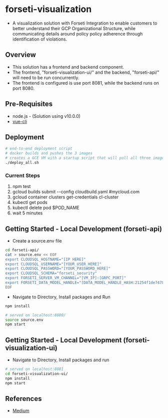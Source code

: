 # forseti-visualization

* A visualization solution with Forseti Integration to enable customers to better understand their GCP Organizational Structure, while communicating details around policy policy adherence through identification of violations.  

## Overview

* This solution has a frontend and backend component.  
* The frontend, "forseti-visualization-ui/" and the backend, "forseti-api/" will need to be run concurrently.  
* The frontend is configured is use port 8081, while the backend runs on port 8080.  

## Pre-Requisites

* node.js - (Solution using v10.0.0)
* [vue-cli](https://cli.vuejs.org/guide/installation.html)

## Deployment

```bash
# end-to-end deployment script
# docker builds and pushes the 3 images
# creates a GCE VM with a startup script that will pull all three images down and use the docker run command to run each
./deploy_all.sh
```

### Current Steps

1. npm test
2. gcloud builds submit --config cloudbuild.yaml #mycloud.com
3. gcloud container clusters get-credentials cl-cluster
4. kubectl get pods
5. kubectl delete pod $POD_NAME
6. wait 5 minutes


## Getting Started - Local Development (forseti-api)

* Create a source.env file

```bash
cd forseti-api/
cat > source.env << EOF
export CLOUDSQL_HOSTNAME="[IP HERE]"
export CLOUDSQL_USERNAME="[YOUR_USER_HERE]"
export CLOUDSQL_PASSWORD="[YOUR_PASSWORD_HERE]"
export CLOUDSQL_SCHEMA="forseti_security"
export FORSETI_SERVER_VM_CHANNEL="[VM_IP]:[GRPC_PORT]"
export FORSETI_DATA_MODEL_HANDLE="[DATA_MODEL_HANDLE_HASH:21254f1de747879237a95cb552e80844]"
EOF
```

* Navigate to Directory, Install packages and Run

```bash
npm install

# served on localhost:8080/
source source.env
npm start
```

## Getting Started - Local Development (forseti-visualization-ui)

* Navigate to Directory, Install packages and run

```bash
# served on localhost:8081
cd forseti-visualization-ui/
npm install
npm start
```

## References

* [Medium](https://medium.com/p/23<F8>70a4b048cd)
